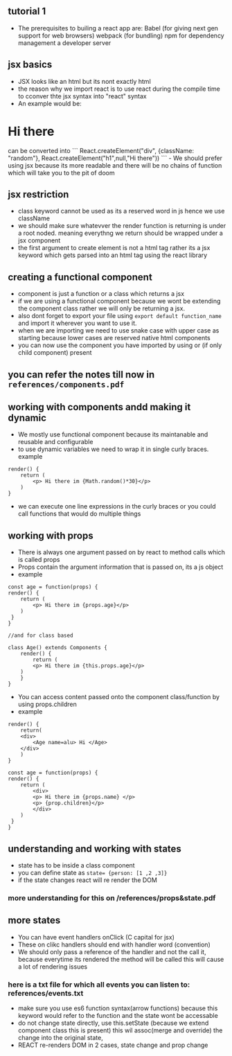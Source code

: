 ## tutorial 1
- The prerequisites to builing a react app are:
 Babel (for giving next gen support for web browsers)
 webpack (for bundling)
 npm for dependency management 
 a developer server 

 ## jsx basics
 - JSX looks like an html but its nont exactly html
 - the reason why we import react is to use react during the compile time to cconver thte jsx syntax into "react" syntax 
 - An example would be:
 <div className="random">
 <h1> Hi there </h1> 
 <div>
 can be converted into  
 ```
 React.createElement("div", {className: "random"}, React.createElement("h1",null,"Hi there"))
```
- We should prefer using jsx because its more readable and there will be no chains of function which will take you to the pit of doom

## jsx restriction 
- class keyword cannot be used as its a reserved word in js hence we use className
- we should make sure whatevver the render function is returning is under a root noded. meaning everythng we return should be wrapped under a jsx component 
- the first argument to create element is not a html tag rather its a jsx keyword which gets parsed into an html tag using the react library 

## creating a functional component 
- component is just a function or a class which returns a jsx 
- if we are using a functional component because we wont be extending the component class rather we will only be returning a jsx.
- also dont forget to export your file using `export default function_name` and import it wherever you want to use it.
- when we are importing we need to use snake case with upper case as starting because lower cases are reserved native html components 
- you can now use the component you have imported by using <Component> </Component> or  <Component /> (if only child component) present

## you can refer the notes till now in `references/components.pdf`

## working with components andd making it dynamic 
- We mostly use functional component because its maintanable and reusable and configurable 
- to use dynamic variables we need to wrap it in single curly braces. 
example
```
render() {
	return (
		<p> Hi there im {Math.random()*30}</p>
	) 
}
```
- we can execute one line expressions in the curly braces or you could call functions that would do multiple things


## working with props
- There is  always one argument passed on by react to method calls which is called props
- Props contain the argument information that is passed on, its a js object
- example 
```
const age = function(props) {
render() {
	return (
		<p> Hi there im {props.age}</p>
	) 
 }
}

//and for class based

class Age() extends Components {
	render() {
		return (
		<p> Hi there im {this.props.age}</p>
	) 
	}
}
```
- You can access content passed onto the component class/function by using props.children
- example 
```
render() {
	return(
	<div>
		<Age name=alu> Hi </Age>
	</div>
	)
}

const age = function(props) {
render() {
	return (
		<div>
		<p> Hi there im {props.name} </p>
		<p> {prop.children}</p>
		</div>
	) 
 }
}

```

## understanding and working with states
 -  state has to be inside a class component
 - 	you can define state as `state= {person: [1 ,2 ,3]}`
 - if the state changes react will re render the DOM 
 
 ### more understanding for this on /references/props&state.pdf


 ## more states
 - You can have event handlers onClick (C capital for jsx) 
 - These on clikc handlers should end with handler word (convention)
 - We should only pass a reference of the handler and not the call it, because everytime its rendered the method will be called this will cause a lot of rendering issues 
 
 ### here is a txt file for which all events you can listen to: references/events.txt

- make sure you use es6 function syntax(arrow functions) because this keyword would refer to the function and the state wont be accessable
- do not change state directly, use this.setState (because we extend component class this is present) this wil assoc(merge and override) the change into the original state, 
- REACT re-renders DOM in 2 cases, state change and prop change

## 
